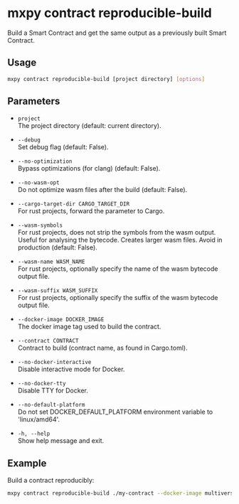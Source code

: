 # mxpy contract reproducible-build

Build a Smart Contract and get the same output as a previously built Smart Contract.

## Usage

```bash
mxpy contract reproducible-build [project directory] [options]
```

## Parameters

- `project`  
  The project directory (default: current directory).

- `--debug`  
  Set debug flag (default: False).

- `--no-optimization`  
  Bypass optimizations (for clang) (default: False).

- `--no-wasm-opt`  
  Do not optimize wasm files after the build (default: False).

- `--cargo-target-dir CARGO_TARGET_DIR`  
  For rust projects, forward the parameter to Cargo.

- `--wasm-symbols`  
  For rust projects, does not strip the symbols from the wasm output. Useful for analysing the bytecode. Creates larger wasm files. Avoid in production (default: False).

- `--wasm-name WASM_NAME`  
  For rust projects, optionally specify the name of the wasm bytecode output file.

- `--wasm-suffix WASM_SUFFIX`  
  For rust projects, optionally specify the suffix of the wasm bytecode output file.

- `--docker-image DOCKER_IMAGE`  
  The docker image tag used to build the contract.

- `--contract CONTRACT`  
  Contract to build (contract name, as found in Cargo.toml).

- `--no-docker-interactive`  
  Disable interactive mode for Docker.

- `--no-docker-tty`  
  Disable TTY for Docker.

- `--no-default-platform`  
  Do not set DOCKER_DEFAULT_PLATFORM environment variable to 'linux/amd64'.

- `-h, --help`  
  Show help message and exit.

## Example

Build a contract reproducibly:

```bash
mxpy contract reproducible-build ./my-contract --docker-image multiversx/sdk-rust-contract-builder:latest
